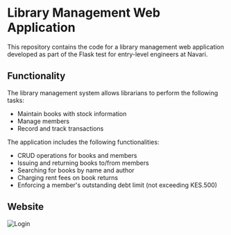 # Library Management Web Application

This repository contains the code for a library management web application developed as part of the Flask test for entry-level engineers at Navari.

## Functionality

The library management system allows librarians to perform the following tasks:

- Maintain books with stock information
- Manage members
- Record and track transactions

The application includes the following functionalities:

- CRUD operations for books and members
- Issuing and returning books to/from members
- Searching for books by name and author
- Charging rent fees on book returns
- Enforcing a member's outstanding debt limit (not exceeding KES.500)
  
## Website
![Login](Screenshot(7).png)





